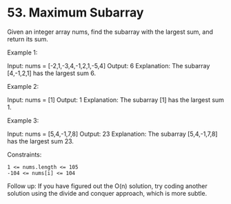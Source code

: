 # 53. Maximum Subarray

Given an integer array nums, find the subarray with the largest sum, and return its sum.

Example 1:

Input: nums = [-2,1,-3,4,-1,2,1,-5,4]
Output: 6
Explanation: The subarray [4,-1,2,1] has the largest sum 6.

Example 2:

Input: nums = [1]
Output: 1
Explanation: The subarray [1] has the largest sum 1.

Example 3:

Input: nums = [5,4,-1,7,8]
Output: 23
Explanation: The subarray [5,4,-1,7,8] has the largest sum 23.

 

Constraints:

    1 <= nums.length <= 105
    -104 <= nums[i] <= 104

 

Follow up: If you have figured out the O(n) solution, try coding another solution using the divide and conquer approach, which is more subtle.